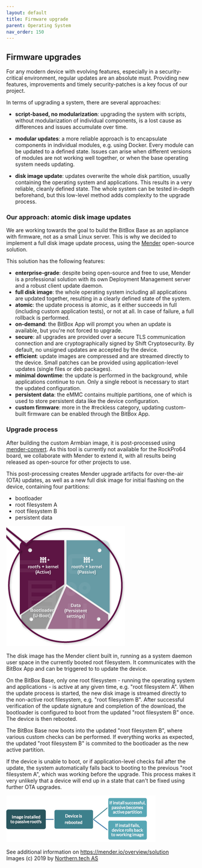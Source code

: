 ```yaml
---
layout: default
title: Firmware upgrade
parent: Operating System
nav_order: 150
---
```

## Firmware upgrades

For any modern device with evolving features, especially in a security-critical environment, regular updates are an absolute must.
Providing new features, improvements and timely security-patches is a key focus of our project.

In terms of upgrading a system, there are several approaches:

* **script-based, no modularization**: upgrading the system with scripts, without modularization of individual components, is a lost cause as differences and issues accumulate over time.

* **modular updates**: a more reliable approach is to encapsulate components in individual modules, e.g. using Docker. Every module can be updated to a defined state. Issues can arise when different versions of modules are not working well together, or when the base operating system needs updating.

* **disk image update**: updates overwrite the whole disk partition, usually containing the operating system and applications. This results in a very reliable, cleanly defined state. The whole system can be tested in-depth beforehand, but this low-level method adds complexity to the upgrade process.

### Our approach: atomic disk image updates

We are working towards the goal to build the BitBox Base as an appliance with firmware, not as a small Linux server.
This is why we decided to implement a full disk image update process, using the [Mender](https://mender.io/) open-source solution.

This solution has the following features:

* **enterprise-grade**: despite being open-source and free to use, Mender is a professional solution with its own Deployment Management server and a robust client update daemon.
* **full disk image**: the whole operating system including all applications are updated together, resulting in a clearly defined state of the system.
* **atomic**: the update process is atomic, as it either succeeds in full (including custom application tests), or not at all. In case of failure, a full rollback is performed.
* **on-demand**: the BitBox App will prompt you when an update is available, but you're not forced to upgrade. 
* **secure**: all upgrades are provided over a secure TLS communication connection and are cryptographically signed by Shift Cryptosecurity. By default, no unsigned updates are accepted by the device.
* **efficient**: update images are compressed and are streamed directly to the device. Small patches can be provided using application-level updates (single files or deb packages).
* **minimal downtime**: the update is performed in the background, while applications continue to run. Only a single reboot is necessary to start the updated configuration.
* **persistent data**: the eMMC contains multiple partitions, one of which is used to store persistent data like the device configuration.
* **custom firmware**: more in the #reckless category, updating custom-built firmware can be enabled through the BitBox App.

### Upgrade process

After building the custom Armbian image, it is post-processed using [mender-convert](https://github.com/mendersoftware/mender-convert).
As this tool is currently not available for the RockPro64 board, we collaborate with Mender to extend it, with all results being released as open-source for other projects to use.

This post-processing creates Mender upgrade artifacts for over-the-air (OTA) updates, as well as a new full disk image for initial flashing on the device, containing four partitions:

* bootloader
* root filesystem A
* root filesystem B
* persistent data

![Mender architecture](upgrade_mender_architecture.png)

The disk image has the Mender client built in, running as a system daemon user space in the currently booted root filesystem.
It communicates with the BitBox App and can be triggered to to update the device.

On the BitBox Base, only one root filesystem - running the operating system and applications - is active at any given time, e.g. "root filesystem A".
When the update process is started, the new disk image is streamed directly to the non-active root filesystem, e.g. "root filesystem B".
After successful verification of the update signature and completion of the download, the bootloader is configured to boot from the updated "root filesystem B" once.
The device is then rebooted.

The BitBox Base now boots into the updated "root filesystem B", where various custom checks can be performed.
If everything works as expected, the updated "root filesystem B" is commited to the bootloader as the new active partition.

If the device is unable to boot, or if application-level checks fail after the update, the system automatically falls back to booting to the previous "root filesystem A", which was working before the upgrade.
This process makes it very unlikely that a device will end up in a state that can't be fixed using further OTA upgrades.

![Mender update process](upgrade_mender_process.png)

See additional information on <https://mender.io/overview/solution>  
Images (c) 2019 by [Northern.tech AS](https://northern.tech/)
